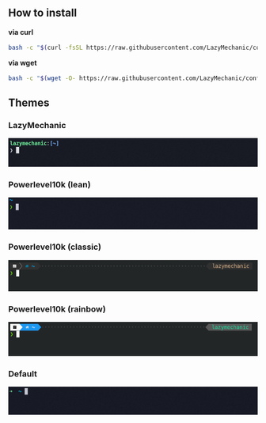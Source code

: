  ## How to install 
 **via curl**
 ```bash
bash -c "$(curl -fsSL https://raw.githubusercontent.com/LazyMechanic/configs/master/install-dotfiles.sh) "$ZSH_CUSTOM""
 ```

**via wget**
```bash
bash -c "$(wget -O- https://raw.githubusercontent.com/LazyMechanic/configs/master/install-dotfiles.sh) "$ZSH_CUSTOM"" 
```

## Themes
### LazyMechanic
![LazyMechanic](./lazymechanic.png)
### Powerlevel10k (lean)
![Powerlevel10k_lean](./p10k.lean.png)
### Powerlevel10k (classic)
![Powerlevel10k_classic](./p10k.classic.png)
### Powerlevel10k (rainbow)
![Powerlevel10k_rainbow](./p10k.rainbow.png)
### Default
![Default](./default.png)
